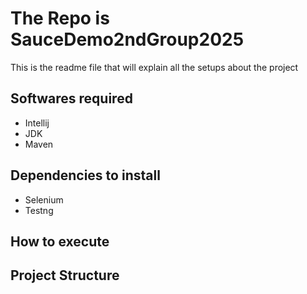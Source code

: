 # The Repo is SauceDemo2ndGroup2025
This is the readme file that will explain all the setups about the project

## Softwares required
 * Intellij
 * JDK
 * Maven
## Dependencies to install
* Selenium
* Testng


## How to execute

## Project Structure


